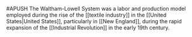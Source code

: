 #APUSH 
The Waltham-Lowell System was  a labor and production model employed during the rise of the [[textile industry]] in the [[United States|United States]], particularly in [[New England]], during the rapid expansion of the [[Industrial Revolution]] in the early 19th century.